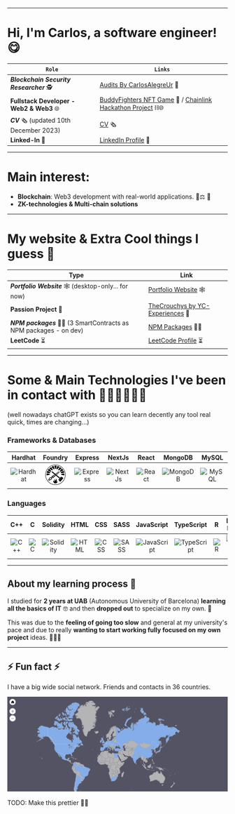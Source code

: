 <hr/>

# Hi, I'm Carlos, a software engineer! 😋

| `Role` | `Links` |
|------|------|
| ***Blockchain Security Researcher*** 🕵️  | [Audits By CarlosAlegreUr](https://github.com/CarlosAlegreUr/Audits-By-CarlosAlegreUr) 📔 |
| **Fullstack Developer - Web2 & Web3** 🌐  | [BuddyFighters NFT Game](https://github.com/CarlosAlegreUr/BuddyFighters-FullstackWeb3NFTGame) 🚀 / [Chainlink Hackathon Project](https://github.com/CarlosAlegreUr/ConstellationChainlinkHackathon2023) ⛓️🌐 |
| ***CV*** 🗞️ (updated 10th December 2023)  | [CV](https://drive.google.com/file/d/10PmxHtfSMrMJop-NXPvkTzOxIEwX6TJk/view?usp=sharing) 🗞️|
| **Linked-In** 🔗 | [LinkedIn Profile](https://www.linkedin.com/in/carlos-alegre-urquiz%C3%BA-0b19701b3/) 🔗|


---

# Main interest:

- **Blockchain**: Web3 development with real-world applications. 🔑⚖️ 💸
- **ZK-technologies & Multi-chain solutions**
  
---

# My website & Extra Cool things I guess 👔

| Type |  Link |
|------|------|
| ***Portfolio Website*** 🕸️ (desktop-only... for now) | [Portfolio Website](https://personal-web-site-web-dev-next-js.vercel.app/) 🕸️|
| **Passion Project** 🥳 | [TheCrouchys by YC-Experiences](https://thecrouchys.com/) 🥳|
| ***NPM packages*** 👨‍💻 (3 SmartContracts as NPM packages - on dev) | [NPM Packages](https://www.npmjs.com/~carlosalegre?activeTab=packages) 👨‍💻|
| **LeetCode** ⏳ | [LeetCode Profile](https://leetcode.com/CarlosAlegreUrquizu/) ⏳|

---

# Some & Main Technologies I've been in contact with 👨‍💻👨‍💻👨‍💻

(well nowadays chatGPT exists so you can learn decently any tool real quick, times are changing...)

### Frameworks & Databases

|  Hardhat  | Foundry | Express | NextJs | React | MongoDB | MySQL |
|:--------:|:------:|:-----:|:-----:|:-----:|:-----:| :-----:|
| <img src="https://imgs.search.brave.com/TFGcwpjpb3JuEc8izBEfjSm85MI8aaHsOggYUkq8Mq8/rs:fit:432:225:1/g:ce/aHR0cHM6Ly90c2U0/Lm1tLmJpbmcubmV0/L3RoP2lkPU9JUC4t/c0tFRWR0TXF0ckNr/Z1ZJUlp3SjJnQUFB/QSZwaWQ9QXBp" width="50" alt="Hardhat"> | <img src="https://github.com/foundry-rs/foundry/blob/master/.github/logo.png?raw=true" width="50" alt="Foundry"> | <img src="https://camo.githubusercontent.com/0566752248b4b31b2c4bdc583404e41066bd0b6726f310b73e1140deefcc31ac/68747470733a2f2f692e636c6f756475702e636f6d2f7a6659366c4c376546612d3330303078333030302e706e67" width="50" alt="Express"> | <img src="https://camo.githubusercontent.com/f21f1fa29dfe5e1d0772b0efe2f43eca2f6dc14f2fede8d9cbef4a3a8210c91d/68747470733a2f2f6173736574732e76657263656c2e636f6d2f696d6167652f75706c6f61642f76313636323133303535392f6e6578746a732f49636f6e5f6c696768745f6261636b67726f756e642e706e67" width="25" alt="NextJs"> | <img src="https://upload.wikimedia.org/wikipedia/commons/thumb/a/a7/React-icon.svg/120px-React-icon.svg.png" width="25" alt="React"> | <img src="https://pluspng.com/img-png/logo-mongodb-png-standard-logo-4167.jpg" width="70" alt="MongoDB"> | <img src="https://www.logo.wine/a/logo/MySQL/MySQL-Logo.wine.svg" width="70" alt="MySQL"> |

### Languages

|  C++  |   C   | Solidity | HTML | CSS | SASS | JavaScript | TypeScript |  R  |  Linux Bash | Assembly x86 |
|:-----:|:-----:|:--------:|:----:|:---:|:----:|:----------:|:----------:|:---:|:----------:|:------------:|
| <img src="https://isocpp.org/files/img/cpp_logo.png" width="50" alt="C++"> | <img src="https://upload.wikimedia.org/wikipedia/commons/thumb/3/35/The_C_Programming_Language_logo.svg/240px-The_C_Programming_Language_logo.svg.png" width="50" alt="C"> | <img src="https://upload.wikimedia.org/wikipedia/commons/thumb/9/98/Solidity_logo.svg/386px-Solidity_logo.svg.png" width="50" alt="Solidity"> | <img src="https://upload.wikimedia.org/wikipedia/commons/thumb/6/61/HTML5_logo_and_wordmark.svg/120px-HTML5_logo_and_wordmark.svg.png" width="50" alt="HTML"> | <img src="https://upload.wikimedia.org/wikipedia/commons/thumb/d/d5/CSS3_logo_and_wordmark.svg/120px-CSS3_logo_and_wordmark.svg.png" width="50" alt="CSS"> | <img src="https://camo.githubusercontent.com/587d0f411b348ee05a53c7685b59142e0705ff8d06181d09008438c1a92f1a96/68747470733a2f2f7261776769742e636f6d2f736173732f736173732d736974652f6d61696e2f736f757263652f6173736574732f696d672f6c6f676f732f6c6f676f2e737667" width="50" alt="SASS"> | <img src="https://upload.wikimedia.org/wikipedia/commons/thumb/6/6a/JavaScript-logo.png/600px-JavaScript-logo.png?20120221235433" width="50" alt="JavaScript"> | <img src="https://upload.wikimedia.org/wikipedia/commons/thumb/f/f5/Typescript.svg/64px-Typescript.svg.png" width="50" alt="TypeScript"> | <img src="https://upload.wikimedia.org/wikipedia/commons/thumb/1/1b/R_logo.svg/121px-R_logo.svg.png" width="50" alt="R"> | <img src="https://upload.wikimedia.org/wikipedia/commons/thumb/8/82/Gnu-bash-logo.svg/120px-Gnu-bash-logo.svg.png" width="50" alt="Linux Bash"> | <img src="https://imgs.search.brave.com/KTqj6Aj1gOOJ_EcLWaA35f4puyMAdSmc7G_4Lw4hx8o/rs:fit:225:225:1/g:ce/aHR0cHM6Ly90c2Ux/Lm1tLmJpbmcubmV0/L3RoP2lkPU9JUC5a/WFlTTzZscEI0d0h0/UHBwSVJ0MFpRQUFB/QSZwaWQ9QXBp" width="50" alt="Assembly x86"> |

<hr/>

## About my learning process 📝
I studied for **2 years at UAB** (Autonomous University of Barcelona) **learning all the basics of IT** 🤓 and then **dropped out** to specialize on my own. 🧐

This was due to the **feeling of going too slow** and general at my university's pace and due to really **wanting to start working fully focused on my own project** ideas. 🚀🤓🚀

<hr/>

## ⚡ Fun fact ⚡

I have a big wide social network. Friends and contacts in 36 countries.

![map showing the countries with people I have some relation with](./PeopleIKnow.png)

TODO: Make this prettier 🙆‍♂️

<!--
**CarlosAlegreUr/CarlosAlegreUr** is a ✨ _special_ ✨ repository because its `README.md` (this file) appears on your GitHub profile.

Here are some ideas to get you started:

- 🔭 I’m currently working on ...
- 🌱 I’m currently learning ...
- 👯 I’m looking to collaborate on ...
- 🤔 I’m looking for help with ...
- 💬 Ask me about ...
- 📫 How to reach me: ...
- 😄 Pronouns: ...
- ⚡ Fun fact: ...
-->
